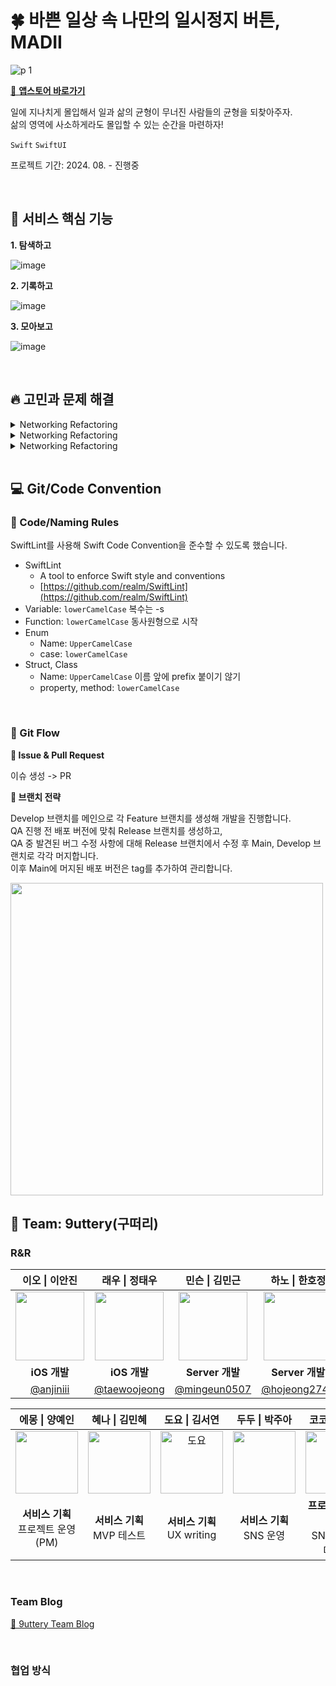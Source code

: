 # 🍀 바쁜 일상 속 나만의 일시정지 버튼, MADII

![p 1](https://github.com/user-attachments/assets/6dc5d226-1366-471a-84cb-33d8ec781631)

[🔗 **앱스토어 바로가기**](https://apps.apple.com/kr/app/madii/id6478498142)

일에 지나치게 몰입해서 일과 삶의 균형이 무너진 사람들의 균형을 되찾아주자.<br>
삶의 영역에 사소하게라도 몰입할 수 있는 순간을 마련하자!

`Swift` `SwiftUI`

프로젝트 기간: 2024. 08. - 진행중

<br>

<!-- 서비스 소개 -->
## 💫 서비스 핵심 기능

**1. 탐색하고**

![image](https://github.com/user-attachments/assets/5ec1015b-5e16-427a-9cf2-d5434214add0)

**2. 기록하고**

![image](https://github.com/user-attachments/assets/a573c443-a915-43fe-a407-8061fbd6bb64)

**3. 모아보고**

![image](https://github.com/user-attachments/assets/4f8fb49e-2edf-43cf-b0ff-9c1537ec9091)


<br>

<!-- 문제 해결 -->
## 🔥 고민과 문제 해결

<details>
  <summary>Networking Refactoring</summary>

  이 부분은 토글을 클릭했을 때 보입니다.

  추가로 여러 줄도 작성할 수 있습니다.
  - 목록1
  - 목록2

</details>

<details>
  <summary>Networking Refactoring</summary>

  이 부분은 토글을 클릭했을 때 보입니다.

  추가로 여러 줄도 작성할 수 있습니다.
  - 목록1
  - 목록2

</details>

<details>
  <summary>Networking Refactoring</summary>

  이 부분은 토글을 클릭했을 때 보입니다.

  추가로 여러 줄도 작성할 수 있습니다.
  - 목록1
  - 목록2

</details>

<br>

<!-- 깃/브랜치 전략 -->
## 💻 Git/Code Convention

### 🔖 Code/Naming Rules
SwiftLint를 사용해 Swift Code Convention을 준수할 수 있도록 했습니다.
- SwiftLint
    - A tool to enforce Swift style and conventions
    - [https://github.com/realm/SwiftLint](https://github.com/realm/SwiftLint)
- Variable: `lowerCamelCase` 복수는 -s
- Function: `lowerCamelCase` 동사원형으로 시작
- Enum
    - Name: `UpperCamelCase`
    - case: `lowerCamelCase`
- Struct, Class
    - Name: `UpperCamelCase` 이름 앞에 prefix 붙이기 않기
    - property, method: `lowerCamelCase`
<br>

### 🐬 Git Flow
**📌 Issue & Pull Request**

이슈 생성 -> PR

**📌 브랜치 전략**

Develop 브랜치를 메인으로 각 Feature 브랜치를 생성해 개발을 진행합니다.<br>
QA 진행 전 배포 버전에 맞춰 Release 브랜치를 생성하고,<br>
QA 중 발견된 버그 수정 사항에 대해 Release 브랜치에서 수정 후 Main, Develop 브랜치로 각각 머지합니다.<br>
이후 Main에 머지된 배포 버전은 tag를 추가하여 관리합니다.

<img src="https://www.gitkraken.com/wp-content/uploads/2021/03/git-flow-4.svg" height=500 >

<br>

<!-- 팀 소개 -->
## 🔋 Team: 9uttery(구떠리)

### R&R

| 이오 \| 이안진 | 래우 \| 정태우 | 민슨 \| 김민근 | 하노 \| 한호정 |
|:-:|:-:|:-:|:-:|
| <img src="https://github.com/user-attachments/assets/fef1b4db-f9ae-4c3a-8a89-d47211899cd1" width="110"> | <img src="https://github.com/user-attachments/assets/13ba99f2-b30d-4c28-8942-e5675d8dfc53" width="110"> | <img src="https://github.com/user-attachments/assets/270cf06f-2b3f-43c5-9ae1-ed5e0ba86a12" width="110"> | <img src="https://github.com/user-attachments/assets/daadc7de-8d81-4794-8ad2-48695ffb9a30" width="110"> |
| **iOS 개발** | **iOS 개발** | **Server 개발** | **Server 개발** |
| [@anjiniii](https://github.com/anjiniii) | [@taewoojeong](https://github.com/taewoojeong) | [@mingeun0507](https://github.com/mingeun0507) | [@hojeong2747](https://github.com/hojeong2747) |

| 에몽 \| 양예인 | 혜나 \| 김민혜 | 도요 \| 김서연 | 두두 \| 박주아 | 코코 \| 한지원 |
|:-:|:-:|:-:|:-:|:-:|
| <img src="https://github.com/user-attachments/assets/e00bfcf8-7819-4984-ac39-a611674ac69e" width="100"> | <img src="https://github.com/user-attachments/assets/6ebf0de6-a254-46c7-b20c-e4ab0e8a2fc0" width="100"> | <img src="https://github.com/user-attachments/assets/07c50c0f-ab00-4d4b-87e1-ac2e3bba1d61" alt="도요" width="100"> | <img src="https://github.com/user-attachments/assets/904ae712-9c54-4bfb-9686-83dec301ed99" width="100"> | <img src="https://github.com/user-attachments/assets/540a8a56-5b52-49b9-a270-5a6322a3a876" width="100"> |
| **서비스 기획**<br>프로젝트 운영(PM) | **서비스 기획**<br>MVP 테스트 | **서비스 기획**<br>UX writing | **서비스 기획**<br>SNS 운영 | **프로덕트 디자인**<br>SNS 콘텐츠 디자인 |

<br>

### Team Blog
[🔗 9uttery Team Blog](https://9uttery.tistory.com/)

<br>

### 협업 방식














